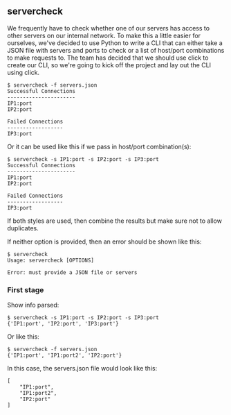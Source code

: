 ## servercheck

We frequently have to check whether one of our servers has access to other servers on our internal network. To make this a little easier for ourselves, we've decided to use Python to write a CLI that can either take a JSON file with servers and ports to check or a list of host/port combinations to make requests to. The team has decided that we should use click to create our CLI, so we're going to kick off the project and lay out the CLI using click.

```
$ servercheck -f servers.json
Successful Connections
----------------------
IP1:port
IP2:port

Failed Connections
------------------
IP3:port
```

Or it can be used like this if we pass in host/port combination(s):

```
$ servercheck -s IP1:port -s IP2:port -s IP3:port
Successful Connections
----------------------
IP1:port
IP2:port

Failed Connections
------------------
IP3:port
```

If both styles are used, then combine the results but make sure not to allow duplicates.

If neither option is provided, then an error should be shown like this:

```
$ servercheck
Usage: servercheck [OPTIONS]

Error: must provide a JSON file or servers
```

### First stage

Show info parsed:

```
$ servercheck -s IP1:port -s IP2:port -s IP3:port
{'IP1:port', 'IP2:port', 'IP3:port'}
```

Or like this:

```
$ servercheck -f servers.json
{'IP1:port', 'IP1:port2', 'IP2:port'}
```

In this case, the servers.json file would look like this:

```
[
    "IP1:port",
    "IP1:port2",
    "IP2:port"
]
```